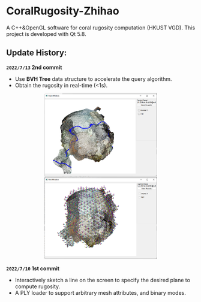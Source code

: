 # CoralRugosity-Zhihao
A C++&amp;OpenGL software for coral rugosity computation (HKUST VGD). This project is developed with Qt 5.8.

## Update History:

**``2022/7/13`` 2nd commit**

  - Use **BVH Tree** data structure to accelerate the query algorithm.
  - Obtain the rugosity in real-time (<1s).
<center class="half">
<img width="300" src="https://github.com/RyuZhihao123/CoralRugosity/blob/main/figures/7_13_1.png"/> <img width="300" src="https://github.com/RyuZhihao123/CoralRugosity/blob/main/figures/7_13_2.png"/>
</center>

**``2022/7/10`` 1st commit**

  - Interactively sketch a line on the screen to specify the desired plane to compute rugosity.
  - A PLY loader to support arbitrary mesh attributes, and binary modes.
  
